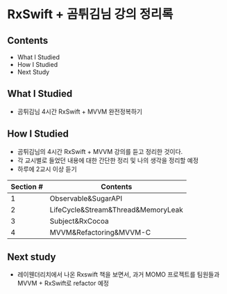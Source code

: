 # RxSwift + 곰튀김님 강의 정리록

## Contents

- What I Studied
- How I Studied
- Next Study

## What I Studied

- 곰튀김님 4시간 RxSwift + MVVM 완전정복하기

## How I Studied

- 곰튀김님의 4시간 RxSwift + MVVM 강의를 듣고 정리한 것이다.
- 각 교시별로 들었던 내용에 대한 간단한 정리 및 나의 생각을 정리할 예정
- 하루에 2교시 이상 듣기

| Section # | Contents |
| --- | --- |
| 1 | Observable&SugarAPI |
| 2 | LifeCycle&Stream&Thread&MemoryLeak |
| 3 | Subject&RxCocoa |
| 4 | MVVM&Refactoring&MVVM-C |

## Next study

- 레이웬더리치에서 나온 Rxswift 책을 보면서, 과거 MOMO 프로젝트를 팀원들과 MVVM + RxSwift로 refactor 예정

